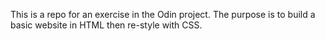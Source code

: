 This is a repo for an exercise in the Odin project. The purpose is to build a basic website in HTML then re-style with CSS.